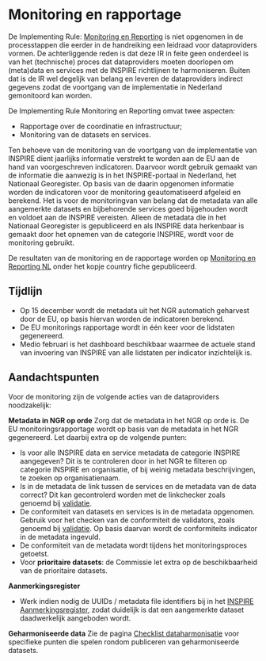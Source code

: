 # Monitoring en rapportage

De Implementing Rule: <a href="https://inspire.ec.europa.eu/monitoring-and-reporting/69" target="_blank">Monitoring en Reporting</a> is niet opgenomen in de processtappen die eerder in de handreiking een leidraad voor dataproviders vormen. De achterliggende reden is dat deze IR in feite geen onderdeel is van het (technische) proces dat dataproviders moeten doorlopen om (meta)data en services met de INSPIRE richtlijnen te harmoniseren. Buiten dat is de IR wel degelijk van belang en leveren de dataproviders indirect gegevens zodat de voortgang van de implementatie in Nederland gemonitoord kan worden.

De Implementing Rule Monitoring en Reporting omvat twee aspecten:
- Rapportage over de coordinatie en infrastructuur;
- Monitoring van de datasets en services.

Ten behoeve van de monitoring van de voortgang van de implementatie van INSPIRE dient jaarlijks informatie verstrekt te worden aan de EU aan de hand van voorgeschreven indicatoren. Daarvoor wordt gebruik gemaakt van de informatie die aanwezig is in het INSPIRE-portaal in Nederland, het Nationaal Georegister. Op basis van de daarin opgenomen informatie worden de indicatoren voor de monitoring geautomatiseerd afgeleid en berekend. Het is voor de monitoringvan van belang dat de metadata van alle aangemerkte datasets en bijbehorende services goed bijgehouden wordt en voldoet aan de INSPIRE vereisten. Alleen de metadata die in het Nationaal Georegister is gepubliceerd en als INSPIRE data herkenbaar is gemaakt door het opnemen van de categorie INSPIRE, wordt voor de monitoring gebruikt. 

De resultaten van de monitoring en de rapportage worden op <a href="https://inspire.ec.europa.eu/mr/NL/69" target="_blank">Monitoring en Reporting NL</a> onder het kopje country fiche gepubliceerd.

## Tijdlijn

- Op 15 december wordt de metadata uit het NGR automatich geharvest door de EU, op basis hiervan worden de indicatoren berekend.
- De EU monitorings rapportage wordt in één keer voor de lidstaten gegenereerd.
- Medio februari is het dashboard beschikbaar waarmee de actuele stand van invoering van INSPIRE van alle lidstaten per indicator inzichtelijk is.

## Aandachtspunten

Voor de monitoring zijn de volgende acties van de dataproviders noodzakelijk:

**Metadata in NGR op orde**
Zorg dat de metadata in het NGR op orde is. De EU monitoringsrapportage wordt op basis van de metadata in het NGR gegenereerd. Let daarbij extra op de volgende punten:
- Is voor alle INSPIRE data en service metadata de categorie INSPIRE aangegeven? Dit is te controleren door in het NGR te filteren op categorie INSPIRE en organisatie, of bij weinig metadata beschrijvingen, te zoeken op organisatienaam.
- Is in de metadata de link tussen de services en de metadata van de data correct? Dit kan gecontrolerd worden met de linkchecker zoals genoemd bij [validatie](#validatie).
- De conformiteit van datasets en services is in de metadata opgenomen. Gebruik voor het checken van de conformiteit de validators, zoals genoemd bij [validatie](#validatie). Op basis daarvan wordt de conformiteits indicator in de metadata ingevuld.
- De conformiteit van de metadata wordt tijdens het monitoringsproces getoetst.
- Voor **prioritaire datasets**: de Commissie let extra op de beschikbaarheid van de prioritaire datasets. 

**Aanmerkingsregister**
- Werk indien nodig de UUIDs / metadata file identifiers bij in het <a href="https://inspireaanmerking.nl/" target="_blank">INSPIRE Aanmerkingsregister</a>, zodat duidelijk is dat een aangemerkte dataset daadwerkelijk aangeboden wordt.

**Geharmoniseerde data**
Zie de pagina [Checklist dataharmonisatie](#checklist-dataharmonisatie) voor specifieke punten die spelen rondom publiceren van geharmoniseerde datasets.
